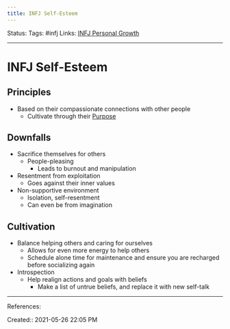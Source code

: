 ```yaml
---
title: INFJ Self-Esteem
---
```

Status:
Tags: #infj
Links: [INFJ Personal Growth](out/infj-personal-growth.md)
___
# INFJ Self-Esteem
## Principles
- Based on their compassionate connections with other people
	- Cultivate through their [Purpose](out/infj-purpose.md)
## Downfalls
- Sacrifice themselves for others
	- People-pleasing
		- Leads to burnout and manipulation
- Resentment from exploitation
	- Goes against their inner values
- Non-supportive environment
	- Isolation, self-resentment
	- Can even be from imagination
## Cultivation

- Balance helping others and caring for ourselves
	- Allows for even more energy to help others
	- Schedule alone time for maintenance and ensure you are recharged before socializing again
- Introspection
	- Help realign actions and goals with beliefs
		- Make a list of untrue beliefs, and replace it with new self-talk
___
References:

Created:: 2021-05-26 22:05 PM